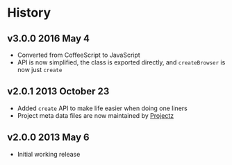 # History

## v3.0.0 2016 May 4
- Converted from CoffeeScript to JavaScript
- API is now simplified, the class is exported directly, and `createBrowser` is now just `create`

## v2.0.1 2013 October 23
- Added `create` API to make life easier when doing one liners
- Project meta data files are now maintained by [Projectz](https://github.com/bevry/projectz)

## v2.0.0 2013 May 6
- Initial working release
